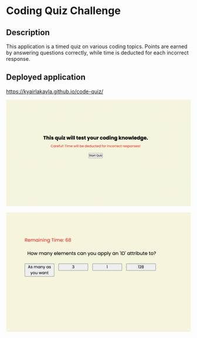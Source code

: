 # Coding Quiz Challenge 
## Description
This application is a timed quiz on various coding topics. Points are earned by answering questions correctly, while time is deducted for each incorrect response. 
## Deployed application
https://kyairlakayla.github.io/code-quiz/

![Quiz start screen](./assets/images/start-screen.png)

![Question display](./assets/images/question-1.png)

